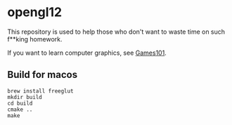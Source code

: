 # opengl12
This repository is used to help those who don't want to waste time on such f**king homework. 

If you want to learn computer graphics, see [Games101](https://sites.cs.ucsb.edu/~lingqi/teaching/games101.html).

## Build for macos
```shell
brew install freeglut
mkdir build
cd build
cmake ..
make
```
